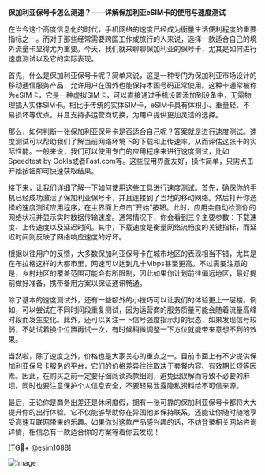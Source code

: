 **保加利亚保号卡怎么测速？——详解保加利亚eSIM卡的使用与速度测试**

在当今这个高度信息化的时代，手机网络的速度已经成为衡量生活便利程度的重要指标之一。而对于那些经常需要跨国工作或旅行的人来说，选择一款适合自己的境外流量卡显得尤为重要。今天，我们就来聊聊保加利亚的保号卡，尤其是如何进行速度测试以及它的实际表现。

首先，什么是保加利亚保号卡呢？简单来说，这是一种专门为保加利亚市场设计的移动通信服务产品，允许用户在国外也能保持本国号码正常使用。这种卡通常被称为eSIM卡，它是一种虚拟SIM卡，可以直接通过手机设置添加到设备中，无需物理插入实体SIM卡。相比于传统的实体SIM卡，eSIM卡具有体积小、重量轻、不易损坏等优点，并且支持多运营商切换，为用户提供更加灵活的选择。

那么，如何判断一张保加利亚保号卡是否适合自己呢？答案就是进行速度测试。速度测试可以帮助我们了解当前网络环境下的下载和上传速率，从而评估这张卡的实际性能。一般来说，我们可以使用专门的应用程序来进行速度测试，比如Speedtest by Ookla或者Fast.com等。这些应用界面友好，操作简单，只需点击开始按钮即可快速获取结果。

接下来，让我们详细了解一下如何使用这些工具进行速度测试。首先，确保你的手机已经成功激活了保加利亚保号卡，并且连接到了当地的移动网络。然后打开你选择的速度测试应用程序，在主界面上点击“开始”按钮。此时，应用会自动检测你的网络状况并显示实时数据传输速度。通常情况下，你会看到三个主要参数：下载速度、上传速度以及延迟时间。其中，下载速度是衡量网络流畅度的关键指标，而延迟时间则反映了网络响应速度的好坏。

根据以往用户的反馈，大多数保加利亚保号卡在城市地区的表现相当不错，尤其是在布拉格这样的大都市里，网速可以达到几十Mbps甚至更高。不过需要注意的是，乡村地区的覆盖范围可能会有所限制，因此如果你计划前往偏远地区，最好提前做好准备，携带备用方案以保证通讯畅通。

除了基本的速度测试外，还有一些额外的小技巧可以让我们的体验更上一层楼。例如，可以尝试在不同时间段重复测试，因为运营商的服务质量可能会随着流量高峰时段而发生变化。此外，还可以关注一下信号强度指示灯的状态，如果发现信号较弱，不妨试着换个位置再试一次，有时候稍微调整一下方位就能带来意想不到的效果。

当然啦，除了速度之外，价格也是大家关心的重点之一。目前市面上有不少提供保加利亚保号卡服务的平台，它们的价格差异往往取决于套餐内容、有效期长短等因素。因此，在购买之前一定要仔细阅读条款细则，避免因误解而导致不必要的麻烦。同时也要注意保护个人信息安全，不要轻易泄露隐私资料给不可信来源。

最后，无论你是商务出差还是休闲度假，拥有一张可靠的保加利亚保号卡都将大大提升你的出行体验。它不仅能够帮助你在异国他乡保持联系，还能让你随时随地享受高速互联网带来的乐趣。如果你对这款产品感兴趣的话，不妨登录相关网站咨询详情，相信总有一款适合你的方案等着你去发现！

[[TG💪+ @esim1088](https://t.me/s/esim1088)]

![Image](https://i.postimg.cc/4NQfJmqS/Snipaste-2025-05-13-00-14-12.png)
